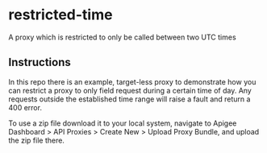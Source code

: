 # restricted-time
A proxy which is restricted to only be called between two UTC times

## Instructions

In this repo there is an example, target-less proxy to demonstrate how you can restrict a proxy to only field request during a certain time of day. Any requests outside the established time range will raise a fault and return a 400 error.

To use a zip file download it to your local system, navigate to Apigee Dashboard > API Proxies > Create New > Upload Proxy Bundle, and upload the zip file there.